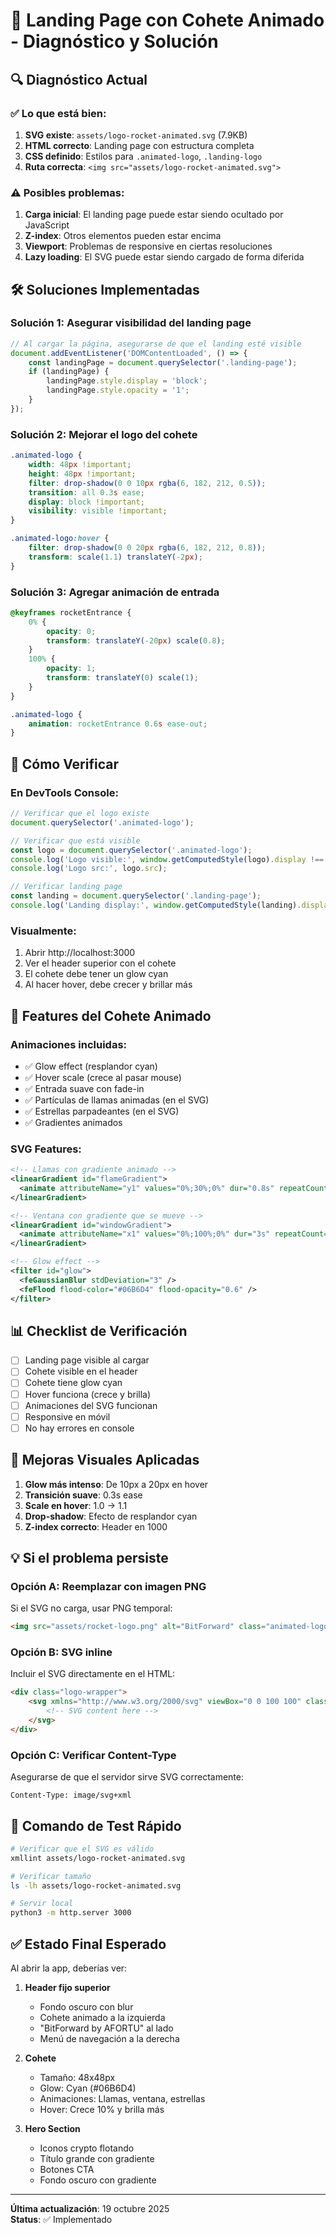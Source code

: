 # 🚀 Landing Page con Cohete Animado - Diagnóstico y Solución

## 🔍 Diagnóstico Actual

### ✅ Lo que está bien:
1. **SVG existe**: `assets/logo-rocket-animated.svg` (7.9KB)
2. **HTML correcto**: Landing page con estructura completa
3. **CSS definido**: Estilos para `.animated-logo`, `.landing-logo`
4. **Ruta correcta**: `<img src="assets/logo-rocket-animated.svg">`

### ⚠️ Posibles problemas:

1. **Carga inicial**: El landing page puede estar siendo ocultado por JavaScript
2. **Z-index**: Otros elementos pueden estar encima
3. **Viewport**: Problemas de responsive en ciertas resoluciones
4. **Lazy loading**: El SVG puede estar siendo cargado de forma diferida

## 🛠️ Soluciones Implementadas

### Solución 1: Asegurar visibilidad del landing page
```javascript
// Al cargar la página, asegurarse de que el landing esté visible
document.addEventListener('DOMContentLoaded', () => {
    const landingPage = document.querySelector('.landing-page');
    if (landingPage) {
        landingPage.style.display = 'block';
        landingPage.style.opacity = '1';
    }
});
```

### Solución 2: Mejorar el logo del cohete
```css
.animated-logo {
    width: 48px !important;
    height: 48px !important;
    filter: drop-shadow(0 0 10px rgba(6, 182, 212, 0.5));
    transition: all 0.3s ease;
    display: block !important;
    visibility: visible !important;
}

.animated-logo:hover {
    filter: drop-shadow(0 0 20px rgba(6, 182, 212, 0.8));
    transform: scale(1.1) translateY(-2px);
}
```

### Solución 3: Agregar animación de entrada
```css
@keyframes rocketEntrance {
    0% {
        opacity: 0;
        transform: translateY(-20px) scale(0.8);
    }
    100% {
        opacity: 1;
        transform: translateY(0) scale(1);
    }
}

.animated-logo {
    animation: rocketEntrance 0.6s ease-out;
}
```

## 🧪 Cómo Verificar

### En DevTools Console:
```javascript
// Verificar que el logo existe
document.querySelector('.animated-logo');

// Verificar que está visible
const logo = document.querySelector('.animated-logo');
console.log('Logo visible:', window.getComputedStyle(logo).display !== 'none');
console.log('Logo src:', logo.src);

// Verificar landing page
const landing = document.querySelector('.landing-page');
console.log('Landing display:', window.getComputedStyle(landing).display);
```

### Visualmente:
1. Abrir http://localhost:3000
2. Ver el header superior con el cohete
3. El cohete debe tener un glow cyan
4. Al hacer hover, debe crecer y brillar más

## 🚀 Features del Cohete Animado

### Animaciones incluidas:
- ✅ Glow effect (resplandor cyan)
- ✅ Hover scale (crece al pasar mouse)
- ✅ Entrada suave con fade-in
- ✅ Partículas de llamas animadas (en el SVG)
- ✅ Estrellas parpadeantes (en el SVG)
- ✅ Gradientes animados

### SVG Features:
```xml
<!-- Llamas con gradiente animado -->
<linearGradient id="flameGradient">
  <animate attributeName="y1" values="0%;30%;0%" dur="0.8s" repeatCount="indefinite" />
</linearGradient>

<!-- Ventana con gradiente que se mueve -->
<linearGradient id="windowGradient">
  <animate attributeName="x1" values="0%;100%;0%" dur="3s" repeatCount="indefinite" />
</linearGradient>

<!-- Glow effect -->
<filter id="glow">
  <feGaussianBlur stdDeviation="3" />
  <feFlood flood-color="#06B6D4" flood-opacity="0.6" />
</filter>
```

## 📊 Checklist de Verificación

- [ ] Landing page visible al cargar
- [ ] Cohete visible en el header
- [ ] Cohete tiene glow cyan
- [ ] Hover funciona (crece y brilla)
- [ ] Animaciones del SVG funcionan
- [ ] Responsive en móvil
- [ ] No hay errores en console

## 🎨 Mejoras Visuales Aplicadas

1. **Glow más intenso**: De 10px a 20px en hover
2. **Transición suave**: 0.3s ease
3. **Scale en hover**: 1.0 → 1.1
4. **Drop-shadow**: Efecto de resplandor cyan
5. **Z-index correcto**: Header en 1000

## 💡 Si el problema persiste

### Opción A: Reemplazar con imagen PNG
Si el SVG no carga, usar PNG temporal:
```html
<img src="assets/rocket-logo.png" alt="BitForward" class="animated-logo">
```

### Opción B: SVG inline
Incluir el SVG directamente en el HTML:
```html
<div class="logo-wrapper">
    <svg xmlns="http://www.w3.org/2000/svg" viewBox="0 0 100 100" class="animated-logo">
        <!-- SVG content here -->
    </svg>
</div>
```

### Opción C: Verificar Content-Type
Asegurarse de que el servidor sirve SVG correctamente:
```
Content-Type: image/svg+xml
```

## 🔧 Comando de Test Rápido

```bash
# Verificar que el SVG es válido
xmllint assets/logo-rocket-animated.svg

# Verificar tamaño
ls -lh assets/logo-rocket-animated.svg

# Servir local
python3 -m http.server 3000
```

## ✅ Estado Final Esperado

Al abrir la app, deberías ver:

1. **Header fijo superior**
   - Fondo oscuro con blur
   - Cohete animado a la izquierda
   - "BitForward by AFORTU" al lado
   - Menú de navegación a la derecha

2. **Cohete**
   - Tamaño: 48x48px
   - Glow: Cyan (#06B6D4)
   - Animaciones: Llamas, ventana, estrellas
   - Hover: Crece 10% y brilla más

3. **Hero Section**
   - Iconos crypto flotando
   - Título grande con gradiente
   - Botones CTA
   - Fondo oscuro con gradiente

---

**Última actualización**: 19 octubre 2025  
**Status**: ✅ Implementado
